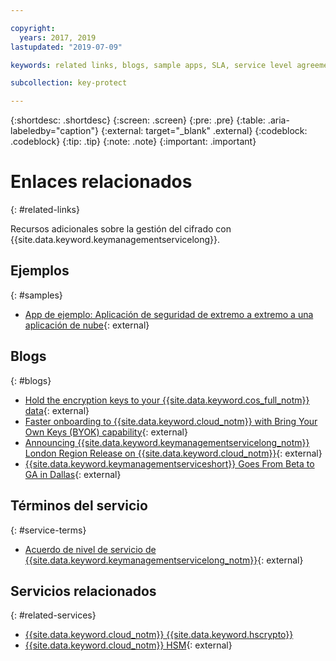 ```yaml
---

copyright:
  years: 2017, 2019
lastupdated: "2019-07-09"

keywords: related links, blogs, sample apps, SLA, service level agreement

subcollection: key-protect

---
```


{:shortdesc: .shortdesc}
{:screen: .screen}
{:pre: .pre}
{:table: .aria-labeledby="caption"}
{:external: target="_blank" .external}
{:codeblock: .codeblock}
{:tip: .tip}
{:note: .note}
{:important: .important}

# Enlaces relacionados
{: #related-links}

Recursos adicionales sobre la gestión del cifrado con {{site.data.keyword.keymanagementservicelong}}.

## Ejemplos
{: #samples}

- [App de ejemplo: Aplicación de seguridad de extremo a extremo a una aplicación de nube](https://github.com/IBM-Cloud/secure-file-storage){: external}

## Blogs
{: #blogs}

- [Hold the encryption keys to your {{site.data.keyword.cos_full_notm}} data](https://www.ibm.com/w3-techblog/use-cases/2018/06/encryption-keys-cloud-object-storage/){: external}
- [Faster onboarding to {{site.data.keyword.cloud_notm}} with Bring Your Own Keys (BYOK) capability](https://www.ibm.com/w3-techblog/security/2018/06/byok-key-protect/){: external}
- [Announcing {{site.data.keyword.keymanagementservicelong_notm}} London Region Release on {{site.data.keyword.cloud_notm}}](https://www.ibm.com/blogs/bluemix/2017/12/announcing-ibm-key-protect-london-region-release-ibm-cloud/){: external}
- [{{site.data.keyword.keymanagementserviceshort}} Goes From Beta to GA in Dallas](https://www.ibm.com/blogs/bluemix/2016/12/dallas-key-protect-ga/){: external}

## Términos del servicio
{: #service-terms}

- [Acuerdo de nivel de servicio de {{site.data.keyword.keymanagementservicelong_notm}}](https://www.ibm.com/software/sla/sladb.nsf/sla/bm-7603-02){: external}

## Servicios relacionados
{: #related-services}

- [{{site.data.keyword.cloud_notm}} {{site.data.keyword.hscrypto}}](/docs/services/hs-crypto?topic=hs-crypto-get-started)
- [{{site.data.keyword.cloud_notm}} HSM](https://www.ibm.com/cloud/hardware-security-module){: external}


